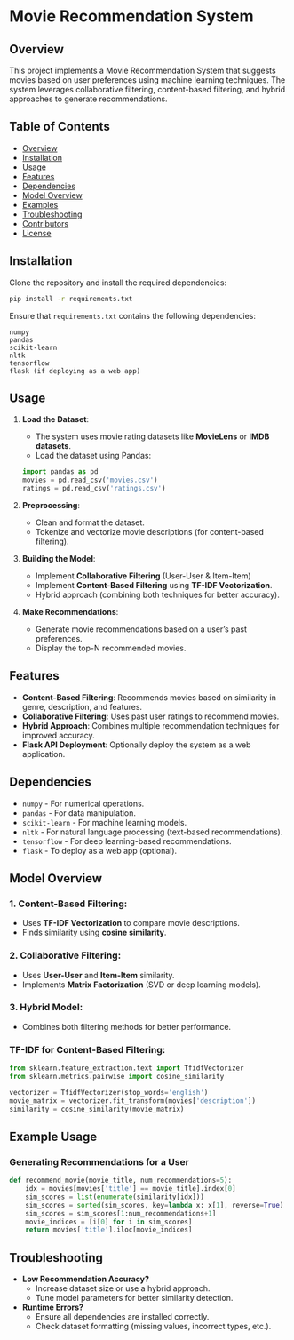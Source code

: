 # Movie Recommendation System

## Overview
This project implements a Movie Recommendation System that suggests movies based on user preferences using machine learning techniques. The system leverages collaborative filtering, content-based filtering, and hybrid approaches to generate recommendations.

## Table of Contents
- [Overview](#-overview)
- [Installation](#-installation)
- [Usage](#-usage)
- [Features](#-features)
- [Dependencies](#-dependencies)
- [Model Overview](#-model-overview)
- [Examples](#-examples)
- [Troubleshooting](#-troubleshooting)
- [Contributors](#-contributors)
- [License](#-license)

## Installation

Clone the repository and install the required dependencies:

```bash
pip install -r requirements.txt
```

Ensure that `requirements.txt` contains the following dependencies:

```
numpy
pandas
scikit-learn
nltk
tensorflow
flask (if deploying as a web app)
```

## Usage

1. **Load the Dataset**:
   - The system uses movie rating datasets like **MovieLens** or **IMDB datasets**.
   - Load the dataset using Pandas:
   ```python
   import pandas as pd
   movies = pd.read_csv('movies.csv')
   ratings = pd.read_csv('ratings.csv')
   ```

2. **Preprocessing**:
   - Clean and format the dataset.
   - Tokenize and vectorize movie descriptions (for content-based filtering).

3. **Building the Model**:
   - Implement **Collaborative Filtering** (User-User & Item-Item)
   - Implement **Content-Based Filtering** using **TF-IDF Vectorization**.
   - Hybrid approach (combining both techniques for better accuracy).

4. **Make Recommendations**:
   - Generate movie recommendations based on a user’s past preferences.
   - Display the top-N recommended movies.

## Features

- **Content-Based Filtering**: Recommends movies based on similarity in genre, description, and features.
- **Collaborative Filtering**: Uses past user ratings to recommend movies.
- **Hybrid Approach**: Combines multiple recommendation techniques for improved accuracy.
- **Flask API Deployment**: Optionally deploy the system as a web application.

## Dependencies

- `numpy` - For numerical operations.
- `pandas` - For data manipulation.
- `scikit-learn` - For machine learning models.
- `nltk` - For natural language processing (text-based recommendations).
- `tensorflow` - For deep learning-based recommendations.
- `flask` - To deploy as a web app (optional).

## Model Overview

### 1. Content-Based Filtering:
   - Uses **TF-IDF Vectorization** to compare movie descriptions.
   - Finds similarity using **cosine similarity**.
   
### 2. Collaborative Filtering:
   - Uses **User-User** and **Item-Item** similarity.
   - Implements **Matrix Factorization** (SVD or deep learning models).
   
### 3. Hybrid Model:
   - Combines both filtering methods for better performance.

### TF-IDF for Content-Based Filtering:
```python
from sklearn.feature_extraction.text import TfidfVectorizer
from sklearn.metrics.pairwise import cosine_similarity

vectorizer = TfidfVectorizer(stop_words='english')
movie_matrix = vectorizer.fit_transform(movies['description'])
similarity = cosine_similarity(movie_matrix)
```

## Example Usage

### Generating Recommendations for a User
```python
def recommend_movie(movie_title, num_recommendations=5):
    idx = movies[movies['title'] == movie_title].index[0]
    sim_scores = list(enumerate(similarity[idx]))
    sim_scores = sorted(sim_scores, key=lambda x: x[1], reverse=True)
    sim_scores = sim_scores[1:num_recommendations+1]
    movie_indices = [i[0] for i in sim_scores]
    return movies['title'].iloc[movie_indices]
```

## Troubleshooting

- **Low Recommendation Accuracy?**
  - Increase dataset size or use a hybrid approach.
  - Tune model parameters for better similarity detection.
- **Runtime Errors?**
  - Ensure all dependencies are installed correctly.
  - Check dataset formatting (missing values, incorrect types, etc.).


